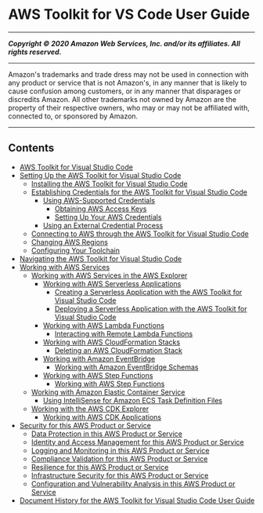 # AWS Toolkit for VS Code User Guide

-----
*****Copyright &copy; 2020 Amazon Web Services, Inc. and/or its affiliates. All rights reserved.*****

-----
Amazon's trademarks and trade dress may not be used in 
     connection with any product or service that is not Amazon's, 
     in any manner that is likely to cause confusion among customers, 
     or in any manner that disparages or discredits Amazon. All other 
     trademarks not owned by Amazon are the property of their respective
     owners, who may or may not be affiliated with, connected to, or 
     sponsored by Amazon.

-----
## Contents
+ [AWS Toolkit for Visual Studio Code](welcome.md)
+ [Setting Up the AWS Toolkit for Visual Studio Code](setting-up.md)
   + [Installing the AWS Toolkit for Visual Studio Code](setup-toolkit.md)
   + [Establishing Credentials for the AWS Toolkit for Visual Studio Code](establish-credentials.md)
      + [Using AWS-Supported Credentials](aws-credentials.md)
         + [Obtaining AWS Access Keys](obtain-credentials.md)
         + [Setting Up Your AWS Credentials](setup-credentials.md)
      + [Using an External Credential Process](external-credential-process.md)
   + [Connecting to AWS through the AWS Toolkit for Visual Studio Code](connect.md)
   + [Changing AWS Regions](setup-region.md)
   + [Configuring Your Toolchain](setup-toolchain.md)
+ [Navigating the AWS Toolkit for Visual Studio Code](toolkit-navigation.md)
+ [Working with AWS Services](working-with-aws.md)
   + [Working with AWS Services in the AWS Explorer](aws-explorer.md)
      + [Working with AWS Serverless Applications](serverless-apps.md)
         + [Creating a Serverless Application with the AWS Toolkit for Visual Studio Code](create-sam.md)
         + [Deploying a Serverless Application with the AWS Toolkit for Visual Studio Code](deploy-serverless-app.md)
      + [Working with AWS Lambda Functions](building-lambda.md)
         + [Interacting with Remote Lambda Functions](remote-lambda.md)
      + [Working with AWS CloudFormation Stacks](cloudformation.md)
         + [Deleting an AWS CloudFormation Stack](cloudformation-delete.md)
      + [Working with Amazon EventBridge](eventbridge.md)
         + [Working with Amazon EventBridge Schemas](eventbridge-schemas.md)
      + [Working with AWS Step Functions](stepfunctions.md)
         + [Working with AWS Step Functions](bulding-stepfunctions.md)
   + [Working with Amazon Elastic Container Service](ecs.md)
      + [Using IntelliSense for Amazon ECS Task Definition Files](ecs-definition-files.md)
   + [Working with the AWS CDK Explorer](cdk-explorer.md)
      + [Working with AWS CDK Applications](aws-cdk-apps.md)
+ [Security for this AWS Product or Service](security.md)
   + [Data Protection in this AWS Product or Service](data-protection.md)
   + [Identity and Access Management for this AWS Product or Service](security-iam.md)
   + [Logging and Monitoring in this AWS Product or Service](logging-and-monitoring.md)
   + [Compliance Validation for this AWS Product or Service](compliance-validation.md)
   + [Resilience for this AWS Product or Service](disaster-recovery-resiliency.md)
   + [Infrastructure Security for this AWS Product or Service](infrastructure-security.md)
   + [Configuration and Vulnerability Analysis in this AWS Product or Service](configuration-and-vulnerability-analysis.md)
+ [Document History for the AWS Toolkit for Visual Studio Code User Guide](doc-history.md)